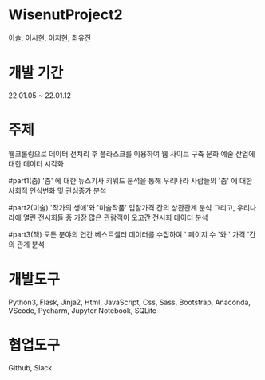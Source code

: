 # WisenutProject2
이슬, 이시현, 이지현, 최유진

# 개발 기간
22.01.05 ~ 22.01.12

# 주제
웹크롤링으로 데이터 전처리 후 플라스크를 이용하여 웹 사이트 구축
문화 예술 산업에 대한 데이터 시각화

#part1(춤)
'춤' 에 대한 뉴스기사 키워드 분석을 통해
우리나라 사람들의 '춤' 에 대한
사회적 인식변화 및 관심증가 분석

#part2(미술)
'작가의 생애'와 '미술작품' 입찰가격 간의 상관관계 분석 그리고, 우리나라에 열린 전시회들 중 가장 많은 관람객이 오고간 전시회 데이터 분석

#part3(책)
모든 분야의 연간 베스트셀러 데이터를 수집하여 ' 페이지 수 '와 ' 가격 '간의 관계 분석

# 개발도구
Python3, Flask, Jinja2, Html, JavaScript, Css, Sass, Bootstrap, Anaconda, VScode, Pycharm, Jupyter Notebook, SQLite

# 협업도구
Github, Slack
